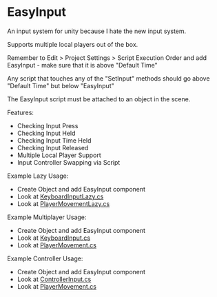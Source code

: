 # EasyInput
An input system for unity because I hate the new input system.

Supports multiple local players out of the box.

Remember to Edit > Project Settings > Script Execution Order
and add EasyInput - make sure that it is above "Default Time"

Any script that touches any of the "SetInput" methods should go above "Default Time" but below "EasyInput"

The EasyInput script must be attached to an object in the scene.

Features:
- Checking Input Press
- Checking Input Held
- Checking Input Time Held
- Checking Input Released
- Multiple Local Player Support
- Input Controller Swapping via Script


Example Lazy Usage:
- Create Object and add EasyInput component
- Look at [KeyboardInputLazy.cs](https://github.com/savvamadar/EasyInput/blob/main/Assets/Demo/LazyInput/KeyboardInputLazy.cs)
- Look at [PlayerMovementLazy.cs](https://github.com/savvamadar/EasyInput/blob/main/Assets/Demo/LazyInput/PlayerMovementLazy.cs)


Example Multiplayer Usage:
- Create Object and add EasyInput component
- Look at [KeyboardInput.cs](https://github.com/savvamadar/EasyInput/blob/main/Assets/Demo/Input/KeyboardInput.cs)
- Look at [PlayerMovement.cs](https://github.com/savvamadar/EasyInput/blob/main/Assets/Demo/Input/PlayerMovement.cs)

Example Controller Usage:
- Create Object and add EasyInput component
- Look at [ControllerInput.cs](https://github.com/savvamadar/EasyInput/blob/main/Assets/Demo/Input/ControllerInput.cs)
- Look at [PlayerMovement.cs](https://github.com/savvamadar/EasyInput/blob/main/Assets/Demo/Input/PlayerMovement.cs)
